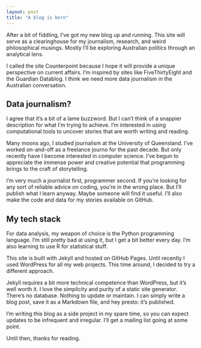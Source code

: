```yaml
---
layout: post
title: "A blog is born"
---
```



After a bit of fiddling, I’ve got my new blog up and running. This site will serve as a clearinghouse for my journalism, research, and weird philosophical musings. Mostly I’ll be exploring Australian politics through an analytical lens. 

I called the site Counterpoint because I hope it will provide a unique perspective on current affairs. I’m inspired by sites like FiveThirtyEight and the Guardian Datablog. I think we need more data journalism in the Australian conversation. 
 
Data journalism?
--- 
I agree that it’s a bit of a lame buzzword. But I can’t think of a snappier description for what I’m trying to achieve. I’m interested in using computational tools to uncover stories that are worth writing and reading. 

Many moons ago, I studied journalism at the University of Queensland. I’ve worked on-and-off as a freelance journo for the past decade. But only recently have I become interested in computer science. I’ve begun to appreciate the immense power and creative potential that programming brings to the craft of storytelling. 

I’m very much a journalist first, programmer second. If you’re looking for any sort of reliable advice on coding, you’re in the wrong place. But I’ll publish what I learn anyway. Maybe someone will find it useful. I’ll also make the code and data for my stories available on GitHub.   


My tech stack
---
For data analysis, my weapon of choice is the Python programming language. I’m still pretty bad at using it, but I get a bit better every day. I’m also learning to use R for statistical stuff. 

This site is built with Jekyll and hosted on GitHub Pages. Until recently I used WordPress for all my web projects. This time around, I decided to try a different approach. 

Jekyll requires a bit more technical competence than WordPress, but it’s well worth it. I love the simplicity and purity of a static site generator. There’s no database. Nothing to update or maintain. I can simply write a blog post, save it as a Markdown file, and hey presto: it’s published. 

I’m writing this blog as a side project in my spare time, so you can expect updates to be infrequent and irregular. I’ll get a mailing list going at some point. 

Until then, thanks for reading.





